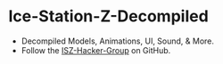 # Ice-Station-Z-Decompiled
- Decompiled Models, Animations, UI, Sound, & More.
- Follow the [ISZ-Hacker-Group](https://github.com/ISZ-Hacker-Group) on GitHub.
